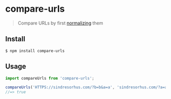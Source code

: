 # compare-urls

> Compare URLs by first [normalizing](https://github.com/sindresorhus/normalize-url) them

## Install

```
$ npm install compare-urls
```

## Usage

```js
import compareUrls from 'compare-urls';

compareUrls('HTTPS://sindresorhus.com/?b=b&a=a', 'sindresorhus.com/?a=a&b=b');
//=> true
```
